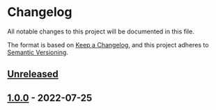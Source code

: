 # Changelog

All notable changes to this project will be documented in this file.

The format is based on [Keep a Changelog](https://keepachangelog.com/en/1.0.0/),
and this project adheres to [Semantic Versioning](https://semver.org/spec/v2.0.0.html).

## [Unreleased]

## [1.0.0] - 2022-07-25

[Unreleased]: https://github.com/patrickhayo/azr-tf-example-firewall-network/compare/1.0.0...HEAD

[1.0.0]: https://github.com/patrickhayo/azr-tf-example-firewall-network/compare/5161d3d8f6954b79125f61ee13ba01ed9bbdd47f...1.0.0
